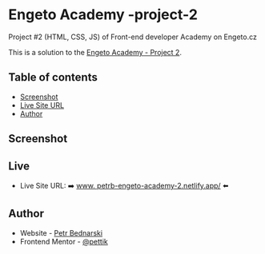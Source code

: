 # Engeto Academy -project-2
Project #2 (HTML, CSS, JS) of Front-end developer Academy on Engeto.cz

This is a solution to the [Engeto Academy - Project 2](https://engeto.cz/webova-akademie/). 
## Table of contents
- [Screenshot](#screenshot)
- [Live Site URL](#live)
- [Author](#author)

## Screenshot
 <!-- <img src="design/design-preview.jpg" alt="Engeto Project 2"> -->

## Live
- Live Site URL: ➡️ [www. petrb-engeto-academy-2.netlify.app/](https://petrb-engeto-academy-2.netlify.app) ⬅️

## Author

- Website - [Petr Bednarski](https://github.com/pettik)
- Frontend Mentor - [@pettik](https://www.frontendmentor.io/profile/pettik)
